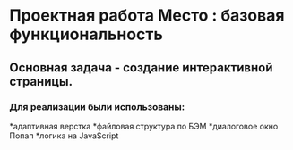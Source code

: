 # Проектная работа Место : базовая функциональность
## Основная задача - создание интерактивной страницы.

### Для реализации были использованы:
*адаптивная верстка 
*файловая структура по БЭМ
*диалоговое окно Попап
*логика на JavaScript


